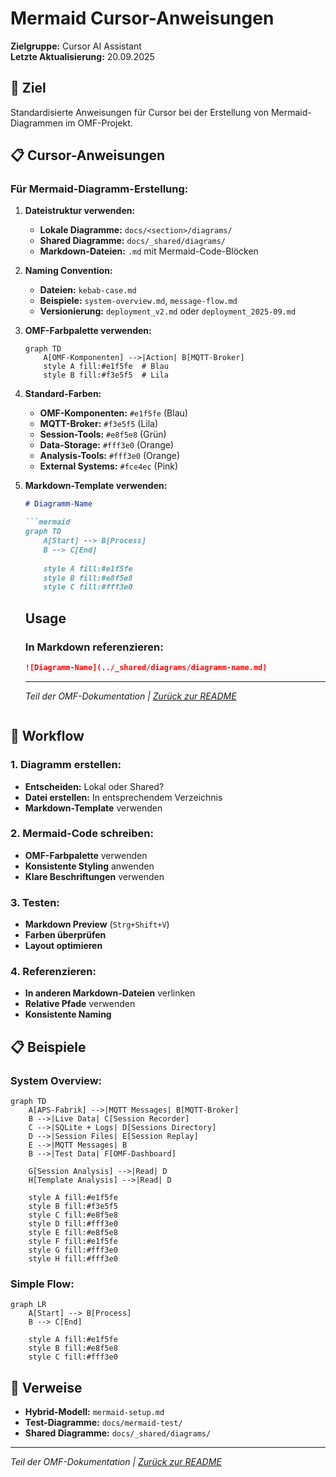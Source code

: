 # Mermaid Cursor-Anweisungen

**Zielgruppe:** Cursor AI Assistant  
**Letzte Aktualisierung:** 20.09.2025

## 🎯 Ziel

Standardisierte Anweisungen für Cursor bei der Erstellung von Mermaid-Diagrammen im OMF-Projekt.

## 📋 Cursor-Anweisungen

### **Für Mermaid-Diagramm-Erstellung:**

1. **Dateistruktur verwenden:**
   - **Lokale Diagramme:** `docs/<section>/diagrams/`
   - **Shared Diagramme:** `docs/_shared/diagrams/`
   - **Markdown-Dateien:** `.md` mit Mermaid-Code-Blöcken

2. **Naming Convention:**
   - **Dateien:** `kebab-case.md`
   - **Beispiele:** `system-overview.md`, `message-flow.md`
   - **Versionierung:** `deployment_v2.md` oder `deployment_2025-09.md`

3. **OMF-Farbpalette verwenden:**
   ```mermaid
   graph TD
       A[OMF-Komponenten] -->|Action| B[MQTT-Broker]
       style A fill:#e1f5fe  # Blau
       style B fill:#f3e5f5  # Lila
   ```

4. **Standard-Farben:**
   - **OMF-Komponenten:** `#e1f5fe` (Blau)
   - **MQTT-Broker:** `#f3e5f5` (Lila)
   - **Session-Tools:** `#e8f5e8` (Grün)
   - **Data-Storage:** `#fff3e0` (Orange)
   - **Analysis-Tools:** `#fff3e0` (Orange)
   - **External Systems:** `#fce4ec` (Pink)

5. **Markdown-Template verwenden:**
   ```markdown
   # Diagramm-Name
   
   ```mermaid
   graph TD
       A[Start] --> B[Process]
       B --> C[End]
       
       style A fill:#e1f5fe
       style B fill:#e8f5e8
       style C fill:#fff3e0
   ```
   
   ## Usage
   
   ### In Markdown referenzieren:
   ```markdown
   ![Diagramm-Name](../_shared/diagrams/diagramm-name.md)
   ```
   
   ---
   
   *Teil der OMF-Dokumentation | [Zurück zur README](../../README.md)*
   ```

## 🔧 Workflow

### **1. Diagramm erstellen:**
- **Entscheiden:** Lokal oder Shared?
- **Datei erstellen:** In entsprechendem Verzeichnis
- **Markdown-Template** verwenden

### **2. Mermaid-Code schreiben:**
- **OMF-Farbpalette** verwenden
- **Konsistente Styling** anwenden
- **Klare Beschriftungen** verwenden

### **3. Testen:**
- **Markdown Preview** (`Strg+Shift+V`)
- **Farben überprüfen**
- **Layout optimieren**

### **4. Referenzieren:**
- **In anderen Markdown-Dateien** verlinken
- **Relative Pfade** verwenden
- **Konsistente Naming**

## 📋 Beispiele

### **System Overview:**
```mermaid
graph TD
    A[APS-Fabrik] -->|MQTT Messages| B[MQTT-Broker]
    B -->|Live Data| C[Session Recorder]
    C -->|SQLite + Logs| D[Sessions Directory]
    D -->|Session Files| E[Session Replay]
    E -->|MQTT Messages| B
    B -->|Test Data| F[OMF-Dashboard]
    
    G[Session Analysis] -->|Read| D
    H[Template Analysis] -->|Read| D
    
    style A fill:#e1f5fe
    style B fill:#f3e5f5
    style C fill:#e8f5e8
    style D fill:#fff3e0
    style E fill:#e8f5e8
    style F fill:#e1f5fe
    style G fill:#fff3e0
    style H fill:#fff3e0
```

### **Simple Flow:**
```mermaid
graph LR
    A[Start] --> B[Process]
    B --> C[End]
    
    style A fill:#e1f5fe
    style B fill:#e8f5e8
    style C fill:#fff3e0
```

## 🔗 Verweise

- **Hybrid-Modell:** `mermaid-setup.md`
- **Test-Diagramme:** `docs/mermaid-test/`
- **Shared Diagramme:** `docs/_shared/diagrams/`

---

*Teil der OMF-Dokumentation | [Zurück zur README](../../README.md)*
